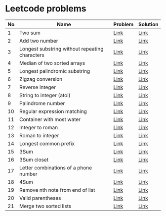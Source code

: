 # Leetcode problems
| No | Name | Problem | Solution |
|----|------|---------|----------|
| 1 | Two sum | [Link](https://leetcode.com/problems/two-sum/description/) | [Link](https://github.com/hieu1911/leetcode/blob/master/easy/1.two-sum.cpp) |
| 2 | Add two number | [Link](https://leetcode.com/problems/add-two-numbers/description/) | [Link](https://github.com/hieu1911/leetcode/blob/master/medium/2.add-two-number.cpp) |
| 3 | Longest substring without repeating characters | [Link](https://leetcode.com/problems/longest-substring-without-repeating-characters/description/) | [Link](https://github.com/hieu1911/leetcode/blob/master/medium/3.longest-substring-without-repeating-characters.cpp) |
| 4 | Median of two sorted arrays | [Link](https://leetcode.com/problems/median-of-two-sorted-arrays/description/) | [Link](https://github.com/hieu1911/leetcode/blob/master/hard/4.median-of-two-sorted-arrays.cpp) |
| 5 | Longest palindromic substring | [Link](https://leetcode.com/problems/longest-palindromic-substring/description/) | [Link](https://github.com/hieu1911/leetcode/blob/master/hard/5.longest-palindromic-substring.cpp) |
| 6 | Zigzag conversion | [Link](https://leetcode.com/problems/zigzag-conversion/description/) | [Link](https://github.com/hieu1911/leetcode/blob/master/medium/6.zigzag-conversion.cpp) |
| 7 | Reverse integer | [Link](https://leetcode.com/problems/reverse-integer/description/) | [Link](https://leetcode.com/problems/zigzag-conversion/description/) | [Link](https://github.com/hieu1911/leetcode/blob/master/medium/7.reverse-integer.cpp) |
| 8 | String to integer (atoi) | [Link](https://leetcode.com/problems/string-to-integer-atoi/) | [Link](https://github.com/hieu1911/leetcode/blob/master/medium/8.string-to-integer-atoi.cpp) |
| 9 | Palindrome number | [Link](https://leetcode.com/problems/palindrome-number/description/) | [Link](https://github.com/hieu1911/leetcode/blob/master/easy/9.palindrome-number.cpp) |
| 10 | Regular expression matching | [Link](https://leetcode.com/problems/regular-expression-matching/description/) | [Link](https://github.com/hieu1911/leetcode/blob/master/hard/10.regular-expression-matching.cpp) |
| 11 | Container with most water | [Link](https://leetcode.com/problems/container-with-most-water/) | [Link](https://github.com/hieu1911/leetcode/blob/master/medium/11.container-with-most-water.cpp) |
| 12 | Integer to roman | [Link](https://leetcode.com/problems/integer-to-roman/) | [Link](https://github.com/hieu1911/leetcode/blob/master/medium/12.integer-to-roman.cpp) |
| 13 | Roman to integer | [Link](https://leetcode.com/problems/roman-to-integer/) | [Link](https://github.com/hieu1911/leetcode/blob/master/easy/13.roman-to-integer.cpp) |
| 14 | Longest common prefix | [Link](https://leetcode.com/problems/longest-common-prefix/description/) | [Link](https://github.com/hieu1911/leetcode/blob/master/easy/14.longest-common-prefix.cpp) |
| 15 | 3Sum | [Link](https://leetcode.com/problems/3sum/) | [Link](https://github.com/hieu1911/leetcode/blob/master/medium/15.3sum.cpp) |
| 16 | 3Sum closet | [Link](https://leetcode.com/problems/3sum-closest/description/) | [Link](https://github.com/hieu1911/leetcode/blob/master/medium/16.3sum-closet.cpp) |
| 17 | Letter combinations of a phone number | [Link](https://leetcode.com/problems/letter-combinations-of-a-phone-number/description/) | [Link](https://github.com/hieu1911/leetcode/blob/master/medium/17.letter-combinations-of-a-phone-number.cpp) |
| 18 | 4Sum | [Link](https://leetcode.com/problems/4sum/) | [Link](https://github.com/hieu1911/leetcode/blob/master/medium/18.4sum.cpp) |
| 19 | Remove nth note from end of list | [Link](https://leetcode.com/problems/remove-nth-node-from-end-of-list) | [Link](https://github.com/hieu1911/leetcode/blob/master/medium/19.remove-nth-node-from-end-of-list.cpp) |
| 20 | Valid parentheses | [Link](https://leetcode.com/problems/valid-parentheses/) | [Link](https://github.com/hieu1911/leetcode/blob/easy/20.valid-parenthese.cpp) |
| 21 | Merge two sorted lists | [Link](https://leetcode.com/problems/merge-two-sorted-lists/) | [Link](https://github.com/hieu1911/leetcode/blob/easy/21.merge-two-sorted-lists.cpp) |
